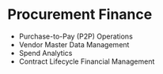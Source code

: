 # Procurement Finance

- Purchase-to-Pay (P2P) Operations
- Vendor Master Data Management
- Spend Analytics
- Contract Lifecycle Financial Management